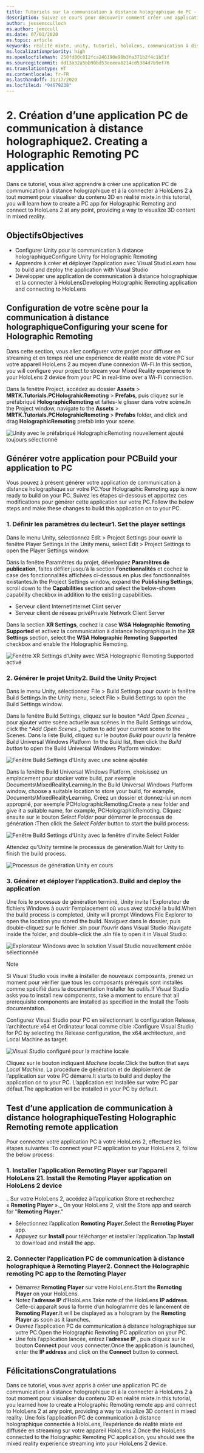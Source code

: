 ```yaml
---
title: Tutoriels sur la communication à distance holographique de PC - 2. Créer une application PC de communication à distance holographique
description: Suivez ce cours pour découvrir comment créer une application pour PC afin d’effectuer à distance une expérience de réalité mixte depuis votre PC vers HoloLens 2.
author: jessemcculloch
ms.author: jemccull
ms.date: 07/01/2020
ms.topic: article
keywords: réalité mixte, unity, tutoriel, hololens, communication à distance holographique sur PC, Visual Studio
ms.localizationpriority: high
ms.openlocfilehash: 258fd80c812fca246190e98b3fa371b2f4c1b51f
ms.sourcegitcommit: dd13a32a5bb90bd53eeeea8214cd5384d7b9ef76
ms.translationtype: HT
ms.contentlocale: fr-FR
ms.lasthandoff: 11/17/2020
ms.locfileid: "94679238"
---
```

# <a name="2-creating-a-holographic-remoting-pc-application"></a><span data-ttu-id="aea98-105">2. Création d’une application PC de communication à distance holographique</span><span class="sxs-lookup"><span data-stu-id="aea98-105">2. Creating a Holographic Remoting PC application</span></span>

<span data-ttu-id="aea98-106">Dans ce tutoriel, vous allez apprendre à créer une application PC de communication à distance holographique et à la connecter à HoloLens 2 à tout moment pour visualiser du contenu 3D en réalité mixte.</span><span class="sxs-lookup"><span data-stu-id="aea98-106">In this tutorial, you will learn how to create a PC app for Holographic Remoting and connect to HoloLens 2 at any point, providing a way to visualize 3D content in mixed reality.</span></span>

## <a name="objectives"></a><span data-ttu-id="aea98-107">Objectifs</span><span class="sxs-lookup"><span data-stu-id="aea98-107">Objectives</span></span>

* <span data-ttu-id="aea98-108">Configurer Unity pour la communication à distance holographique</span><span class="sxs-lookup"><span data-stu-id="aea98-108">Configure Unity for Holographic Remoting</span></span>
* <span data-ttu-id="aea98-109">Apprendre à créer et déployer l’application avec Visual Studio</span><span class="sxs-lookup"><span data-stu-id="aea98-109">Learn how to build and deploy the application with Visual Studio</span></span>
* <span data-ttu-id="aea98-110">Développer une application de communication à distance holographique et la connecter à HoloLens</span><span class="sxs-lookup"><span data-stu-id="aea98-110">Developing Holographic Remoting application and connecting to HoloLens</span></span>

## <a name="configuring-your-scene-for-holographic-remoting"></a><span data-ttu-id="aea98-111">Configuration de votre scène pour la communication à distance holographique</span><span class="sxs-lookup"><span data-stu-id="aea98-111">Configuring your scene for Holographic Remoting</span></span>

<span data-ttu-id="aea98-112">Dans cette section, vous allez configurer votre projet pour diffuser en streaming et en temps réel une expérience de réalité mixte de votre PC sur votre appareil HoloLens 2 au moyen d’une connexion Wi-Fi.</span><span class="sxs-lookup"><span data-stu-id="aea98-112">In this section, you will configure your project to stream your Mixed Reality experience to your HoloLens 2 device from your PC in real-time over a Wi-Fi connection.</span></span>

<span data-ttu-id="aea98-113">Dans la fenêtre Project, accédez au dossier **Assets** > **MRTK.Tutorials.PCHolograhicRemoting** > **Prefabs**, puis cliquez sur le préfabriqué **HolographicRemoting** et faites-le glisser dans votre scène.</span><span class="sxs-lookup"><span data-stu-id="aea98-113">In the Project window, navigate to the **Assets** > **MRTK.Tutorials.PCHolograhicRemoting** > **Prefabs** folder, and click and drag **HolographicRemoting** prefab into your scene.</span></span>

![Unity avec le préfabriqué HolographicRemoting nouvellement ajouté toujours sélectionné](images/mrlearning-pc-holographic-remoting/Tutorial2-Section1-Step1-1.png)

## <a name="build-your-application-to-pc"></a><span data-ttu-id="aea98-115">Générer votre application pour PC</span><span class="sxs-lookup"><span data-stu-id="aea98-115">Build your application to PC</span></span>

<span data-ttu-id="aea98-116">Vous pouvez à présent générer votre application de communication à distance holographique sur votre PC.</span><span class="sxs-lookup"><span data-stu-id="aea98-116">Your Holographic Remoting app is now ready to build on your PC.</span></span> <span data-ttu-id="aea98-117">Suivez les étapes ci-dessous et apportez ces modifications pour générer cette application sur votre PC.</span><span class="sxs-lookup"><span data-stu-id="aea98-117">Follow the below steps and make these changes to build this application on to your PC.</span></span>

### <a name="1-set-the-player-settings"></a><span data-ttu-id="aea98-118">1. Définir les paramètres du lecteur</span><span class="sxs-lookup"><span data-stu-id="aea98-118">1. Set the player settings</span></span>

<span data-ttu-id="aea98-119">Dans le menu Unity, sélectionnez Edit > Project Settings pour ouvrir la fenêtre Player Settings.</span><span class="sxs-lookup"><span data-stu-id="aea98-119">In the Unity menu, select Edit > Project Settings to open the Player Settings window.</span></span>

<span data-ttu-id="aea98-120">Dans la fenêtre Paramètres du projet, développez **Paramètres de publication**, faites défiler jusqu’à la section **Fonctionnalités** et cochez la case des fonctionnalités affichées ci-dessous en plus des fonctionnalités existantes.</span><span class="sxs-lookup"><span data-stu-id="aea98-120">In the Project Settings window, expand the **Publishing Settings**, scroll down to the **Capabilities** section and select the below-shown capability checkbox in addition to the existing capabilities.</span></span>

* <span data-ttu-id="aea98-121">Serveur client Internet</span><span class="sxs-lookup"><span data-stu-id="aea98-121">Internet Clint server</span></span>
* <span data-ttu-id="aea98-122">Serveur client de réseau privé</span><span class="sxs-lookup"><span data-stu-id="aea98-122">Private Network Client Server</span></span>

<span data-ttu-id="aea98-123">Dans la section **XR Settings**, cochez la case **WSA Holographic Remoting Supported** et activez la communication à distance holographique.</span><span class="sxs-lookup"><span data-stu-id="aea98-123">In the **XR Settings** section, select the **WSA Holographic Remoting Supported** checkbox and enable the Holographic Remoting.</span></span>

![Fenêtre XR Settings d’Unity avec WSA Holographic Remoting Supported activé](images/mrlearning-pc-holographic-remoting/Tutorial2-Section2-Step1-1.png)

### <a name="2-build-the-unity-project"></a><span data-ttu-id="aea98-125">2. Générer le projet Unity</span><span class="sxs-lookup"><span data-stu-id="aea98-125">2. Build the Unity Project</span></span>

<span data-ttu-id="aea98-126">Dans le menu Unity, sélectionnez File > Build Settings pour ouvrir la fenêtre Build Settings.</span><span class="sxs-lookup"><span data-stu-id="aea98-126">In the Unity menu, select File > Build Settings to open the Build Settings window.</span></span>

<span data-ttu-id="aea98-127">Dans la fenêtre Build Settings, cliquez sur le bouton \**_Add Open Scenes_* _ pour ajouter votre scène actuelle aux scènes.</span><span class="sxs-lookup"><span data-stu-id="aea98-127">In the Build Settings window, click the \**_Add Open Scenes_* _ button to add your current scene to the Scenes.</span></span> <span data-ttu-id="aea98-128">Dans la liste Build, cliquez sur le _*_bouton Build_*_ pour ouvrir la fenêtre Build Universal Windows Platform :</span><span class="sxs-lookup"><span data-stu-id="aea98-128">In the Build list, then click the _*_Build button_*_ to open the Build Universal Windows Platform window:</span></span>

![Fenêtre Build Settings d’Unity avec une scène ajoutée](images/mrlearning-pc-holographic-remoting/Tutorial2-Section2-Step2-1.png)

<span data-ttu-id="aea98-130">Dans la fenêtre Build Universal Windows Platform, choisissez un emplacement pour stocker votre build, par exemple Documents\MixedRealityLearning.</span><span class="sxs-lookup"><span data-stu-id="aea98-130">In the Build Universal Windows Platform window, choose a suitable location to store your build, for example, Documents\MixedRealityLearning.</span></span> <span data-ttu-id="aea98-131">Créez un dossier et donnez-lui un nom approprié, par exemple PCHolographicRemoting.</span><span class="sxs-lookup"><span data-stu-id="aea98-131">Create a new folder and give it a suitable name, for example, PCHolographicRemoting.</span></span> <span data-ttu-id="aea98-132">Cliquez ensuite sur le bouton _*_Select Folder_*_ pour démarrer le processus de génération :</span><span class="sxs-lookup"><span data-stu-id="aea98-132">Then click the _*_Select Folder_*_ button to start the build process:</span></span>

![Fenêtre Build Settings d’Unity avec la fenêtre d’invite Select Folder](images/mrlearning-pc-holographic-remoting/Tutorial2-Section2-Step2-2.png)

<span data-ttu-id="aea98-134">Attendez qu’Unity termine le processus de génération.</span><span class="sxs-lookup"><span data-stu-id="aea98-134">Wait for Unity to finish the build process.</span></span>

![Processus de génération Unity en cours](images/mrlearning-pc-holographic-remoting/Tutorial2-Section2-Step2-3.png)

### <a name="3-build-and-deploy-the-application"></a><span data-ttu-id="aea98-136">3. Générer et déployer l’application</span><span class="sxs-lookup"><span data-stu-id="aea98-136">3. Build and deploy the application</span></span>

<span data-ttu-id="aea98-137">Une fois le processus de génération terminé, Unity invite l’Explorateur de fichiers Windows à ouvrir l’emplacement où vous avez stocké la build.</span><span class="sxs-lookup"><span data-stu-id="aea98-137">When the build process is completed, Unity will prompt Windows File Explorer to open the location you stored the build.</span></span> <span data-ttu-id="aea98-138">Naviguez dans le dossier, puis double-cliquez sur le fichier .sln pour l’ouvrir dans Visual Studio :</span><span class="sxs-lookup"><span data-stu-id="aea98-138">Navigate inside the folder, and double-click the .sln file to open it in Visual Studio:</span></span>

![Explorateur Windows avec la solution Visual Studio nouvellement créée sélectionnée](images/mrlearning-pc-holographic-remoting/Tutorial2-Section2-Step3-1.png)

> [!NOTE]
> <span data-ttu-id="aea98-140">Si Visual Studio vous invite à installer de nouveaux composants, prenez un moment pour vérifier que tous les composants prérequis sont installés comme spécifié dans la documentation Installer les outils.</span><span class="sxs-lookup"><span data-stu-id="aea98-140">If Visual Studio asks you to install new components, take a moment to ensure that all prerequisite components are installed as specified in the Install the Tools documentation.</span></span>

<span data-ttu-id="aea98-141">Configurez Visual Studio pour PC en sélectionnant la configuration Release, l’architecture x64 et Ordinateur local comme cible :</span><span class="sxs-lookup"><span data-stu-id="aea98-141">Configure Visual Studio for PC by selecting the Release configuration, the x64 architecture, and Local Machine as target:</span></span>

![Visual Studio configuré pour la machine locale](images/mrlearning-pc-holographic-remoting/Tutorial2-Section2-Step3-2.png)

<span data-ttu-id="aea98-143">Cliquez sur le bouton indiquant _*_Machine locale_*_.</span><span class="sxs-lookup"><span data-stu-id="aea98-143">Click the button that says _*_Local Machine_*_.</span></span> <span data-ttu-id="aea98-144">La procédure de génération et de déploiement de l’application sur votre PC démarre.</span><span class="sxs-lookup"><span data-stu-id="aea98-144">It starts to build and deploy the application on to your PC.</span></span> <span data-ttu-id="aea98-145">L’application est installée sur votre PC par défaut.</span><span class="sxs-lookup"><span data-stu-id="aea98-145">The application will be installed in your PC by default.</span></span>

## <a name="testing-holographic-remoting-remote-application"></a><span data-ttu-id="aea98-146">Test d’une application de communication à distance holographique</span><span class="sxs-lookup"><span data-stu-id="aea98-146">Testing Holographic Remoting remote application</span></span>

<span data-ttu-id="aea98-147">Pour connecter votre application PC à votre HoloLens 2, effectuez les étapes suivantes :</span><span class="sxs-lookup"><span data-stu-id="aea98-147">To connect your PC application to your HoloLens 2, follow the below process:</span></span>

### <a name="1-install-the-remoting-player-application-on-hololens-2-device"></a><span data-ttu-id="aea98-148">1. Installer l’application Remoting Player sur l’appareil HoloLens 2</span><span class="sxs-lookup"><span data-stu-id="aea98-148">1. Install the Remoting Player application on HoloLens 2 device</span></span>

<span data-ttu-id="aea98-149">_ Sur votre HoloLens 2, accédez à l’application Store et recherchez « **Remoting Player** ».</span><span class="sxs-lookup"><span data-stu-id="aea98-149">_ On your HoloLens 2, visit the Store app and search for "**Remoting Player**."</span></span>
* <span data-ttu-id="aea98-150">Sélectionnez l’application **Remoting Player**.</span><span class="sxs-lookup"><span data-stu-id="aea98-150">Select the **Remoting Player** app.</span></span>
* <span data-ttu-id="aea98-151">Appuyez sur **Install** pour télécharger et installer l’application.</span><span class="sxs-lookup"><span data-stu-id="aea98-151">Tap **Install** to download and install the app.</span></span>

### <a name="2-connect-the-holographic-remoting-pc-app-to-the-remoting-player"></a><span data-ttu-id="aea98-152">2. Connecter l’application PC de communication à distance holographique à Remoting Player</span><span class="sxs-lookup"><span data-stu-id="aea98-152">2. Connect the Holographic remoting PC app to the Remoting Player</span></span>

* <span data-ttu-id="aea98-153">Démarrez **Remoting Player** sur votre HoloLens.</span><span class="sxs-lookup"><span data-stu-id="aea98-153">Start the **Remoting Player** on your HoloLens.</span></span>
* <span data-ttu-id="aea98-154">Notez l’**adresse IP** d’HoloLens.</span><span class="sxs-lookup"><span data-stu-id="aea98-154">Take note of the HoloLens **IP address**.</span></span> <span data-ttu-id="aea98-155">Celle-ci apparaît sous la forme d’un hologramme dès le lancement de **Remoting Player**.</span><span class="sxs-lookup"><span data-stu-id="aea98-155">It will be displayed as a hologram by the **Remoting Player** as soon as it launches.</span></span>
* <span data-ttu-id="aea98-156">Ouvrez l’application PC de communication à distance holographique sur votre PC.</span><span class="sxs-lookup"><span data-stu-id="aea98-156">Open the Holographic Remoting PC application on your PC.</span></span>
* <span data-ttu-id="aea98-157">Une fois l’application lancée, entrez l’**adresse IP** , puis cliquez sur le bouton **Connect** pour vous connecter.</span><span class="sxs-lookup"><span data-stu-id="aea98-157">Once the application is launched, enter the **IP address** and click on the **Connect**  button to connect.</span></span>

## <a name="congratulations"></a><span data-ttu-id="aea98-158">Félicitations</span><span class="sxs-lookup"><span data-stu-id="aea98-158">Congratulations</span></span>

<span data-ttu-id="aea98-159">Dans ce tutoriel, vous avez appris à créer une application PC de communication à distance holographique et à la connecter à HoloLens 2 à tout moment pour visualiser du contenu 3D en réalité mixte.</span><span class="sxs-lookup"><span data-stu-id="aea98-159">In this tutorial, you learned how to create a Holographic Remoting remote app and connect to HoloLens 2 at any point, providing a way to visualize 3D content in mixed reality.</span></span> <span data-ttu-id="aea98-160">Une fois l’application PC de communication à distance holographique connectée à HoloLens, l’expérience de réalité mixte est diffusée en streaming sur votre appareil HoloLens 2.</span><span class="sxs-lookup"><span data-stu-id="aea98-160">Once the HoloLens connected to the Holographic Remoting PC application, you should see the mixed reality experience streaming into your HoloLens 2 device.</span></span>

